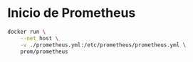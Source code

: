 # Inicio de Prometheus

```bash
docker run \
    --net host \
    -v ./prometheus.yml:/etc/prometheus/prometheus.yml \
    prom/prometheus
```